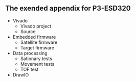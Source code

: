 ## The exended appendix for P3-ESD320


- Vivado
    - Vivado project
    - Source
- Embedded firmware
    - Satellite firmware
    - Target firmware
- Data processing
    - Sationary tests
    - Movement tests
    - TOF test
- DrawIO 
